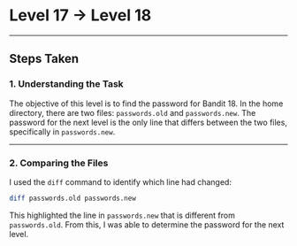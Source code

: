 # Level 17 → Level 18

---

## Steps Taken

### 1. Understanding the Task
The objective of this level is to find the password for Bandit 18. In the home directory, there are two files: `passwords.old` and `passwords.new`. The password for the next level is the only line that differs between the two files, specifically in `passwords.new`.

---

### 2. Comparing the Files
I used the `diff` command to identify which line had changed:

```bash
diff passwords.old passwords.new
````

This highlighted the line in `passwords.new` that is different from `passwords.old`.
From this, I was able to determine the password for the next level.



